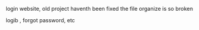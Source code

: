 login website, old project haventh been fixed
the file organize is so broken

logib , forgot password, etc
